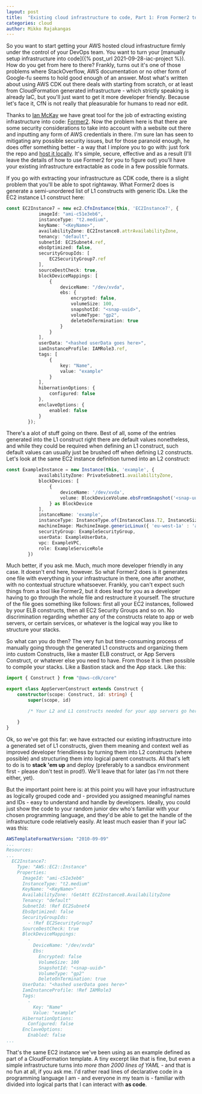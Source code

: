 ```yaml
---
layout: post
title:  "Existing cloud infrastructure to code, Part 1: From Former2 to Meaningful IaC"
categories: cloud
author: Mikko Rajakangas
---
```

So you want to start getting your AWS hosted
cloud infrastructure firmly under the control
of your DevOps team. You want to turn your
[manually setup infrastructure into code]({% post_url 2021-09-28-iac-project %}).
How do you get from here to there?<!--excerpt--> Frankly,
turns out it's one of those problems where
StackOverflow, AWS documentation or no other
form of Google-fu seems to hold good enough
of an answer. Most what's written about using
AWS CDK out there deals with starting from
scratch, or at least from CloudFormation
generated infrastructure - which strictly
speaking is already IaC, but you'll just
want to get it more developer friendly.
Because let's face it, CfN is not really
that pleasurable for humans to read nor edit.

Thanks to [Ian McKay](https://github.com/iann0036)
we have great tool for the job of extracting
existing infrastructure into code: [Former2](https://former2.com/).
Now the problem here is that there are some security
considerations to take into account with a
website out there and inputting any form of
AWS credentials in there. I'm sure Ian has
seen to mitigating any possible security issues,
but for those paranoid enough, he does offer
something better - a way that I implore you to
go with: just fork the repo and [host it locally](https://github.com/iann0036/former2/blob/master/HOSTING.md).
It's simple, secure, effective and as a result
(I'll leave the details of how to use Former2
for you to figure out) you'll have your existing
infrastructure extractable as code in a few possible
formats.

If you go with extracting your infrastructure as CDK
code, there is a slight problem that you'll be able
to spot rightaway. What Former2 does is generate
a semi-unordered list of L1 constructs with generic
IDs. Like the EC2 instance L1 construct here:

```ts
const EC2Instance7 = new ec2.CfnInstance(this, 'EC2Instance7', {
            imageId: "ami-c51e3eb6",
            instanceType: "t2.medium",
            keyName: "<KeyName>",
            availabilityZone: EC2Instance8.attrAvailabilityZone,
            tenancy: "default",
            subnetId: EC2Subnet4.ref,
            ebsOptimized: false,
            securityGroupIds: [
                EC2SecurityGroup7.ref
            ],
            sourceDestCheck: true,
            blockDeviceMappings: [
                {
                    deviceName: "/dev/xvda",
                    ebs: {
                        encrypted: false,
                        volumeSize: 100,
                        snapshotId: "<snap-uuid>",
                        volumeType: "gp2",
                        deleteOnTermination: true
                    }
                }
            ],
            userData: "<hashed userData goes here>",
            iamInstanceProfile: IAMRole3.ref,
            tags: [
                {
                    key: "Name",
                    value: "example"
                }
            ],
            hibernationOptions: {
                configured: false
            },
            enclaveOptions: {
                enabled: false
            }
        });
```

There's a alot of stuff going on there. Best
of all, some of the entries generated into
the L1 construct right there are default
values nonetheless, and while they could
be required when defining an L1 construct,
such default values can usually just be
brushed off when defining L2 constructs.
Let's look at the same EC2 instance definition
turned into an L2 construct:

```ts
const ExampleInstance = new Instance(this, 'example', {
            availabilityZone: PrivateSubnet1.availabilityZone,
            blockDevices: [
                {
                    deviceName: '/dev/xvda',
                    volume: BlockDeviceVolume.ebsFromSnapshot('<snap-uuid>')
                } as BlockDevice
            ],
            instanceName: 'example',
            instanceType: InstanceType.of(InstanceClass.T2, InstanceSize.MEDIUM),
            machineImage: MachineImage.genericLinux({ 'eu-west-1a' : 'ami-c51e3eb6' }),
            securityGroup: ExampleSecurityGroup,
            userData: ExampleUserData,
            vpc: ExampleVPC,
            role: ExampleServiceRole
        })
```

Much better, if you ask me. Much, much more
developer friendly in any case. It doesn't
end here, however. So what Former2 does is
it generates one file with everything in your
infrastructure in there, one after another,
with no contextual structure whatsoever.
Frankly, you can't expect such things from
a tool like Former2, but it does lead for
you as a developer having to go through the
whole file and restructure it yourself. The
structure of the file goes something like
follows: first all your EC2 instances, followed
by your ELB constructs, then all EC2 Security
Groups and so on. No discrimination regarding
whether any of the constructs relate to app
or web servers, or certain services, or whatever
is the logical way you like to structure your
stacks.

So what can you do then? The very fun but
time-consuming process of manually going
through the generated L1 constructs and
organizing them into custom Constructs, like
a master ELB construct, or App Servers Construct,
or whatever else you need to have. From those it
is then possible to compile your stacks. Like
a Bastion stack and the App stack. Like this:

```ts
import { Construct } from "@aws-cdk/core"

export class AppServerConstruct extends Construct {
    constructor(scope: Construct, id: string) {
        super(scope, id)

        /* Your L2 and L1 constructs needed for your app servers go here */

    }
}
```

Ok, so we've got this far: we have extracted
our existing infrastructure into a generated
set of L1 constructs, given them meaning and
context well as improved developer friendliness
by turning them into L2 constructs (where possible)
and structuring them into logical parent
constructs. All that's left to do is to **stack
'em up** and deploy (preferably to a sandbox
environment first - please don't test in prod!).
We'll leave that for later (as I'm not there
either, yet).

But the important point here is:
at this point you will have your infrastructure
as logically grouped code and - provided you
assigned meaningful names and IDs - easy to
understand and handle by developers. Ideally,
you could just show the code to your random
junior dev who's familiar with your chosen
programming language, and they'd be able to
get the handle of the infrastructure code
relatively easily. At least much easier than
if your IaC was this:

```yaml
AWSTemplateFormatVersion: "2010-09-09"
...
Resources:
...
  EC2Instance7:
    Type: "AWS::EC2::Instance"
    Properties:
      ImageId: "ami-c51e3eb6"
      InstanceType: "t2.medium"
      KeyName: "<KeyName>"
      AvailabilityZone: !GetAtt EC2Instance8.AvailabilityZone
      Tenancy: "default"
      SubnetId: !Ref EC2Subnet4
      EbsOptimized: false
      SecurityGroupIds:
        - !Ref EC2SecurityGroup7
      SourceDestCheck: true
      BlockDeviceMappings:
        -
          DeviceName: "/dev/xvda"
          Ebs:
            Encrypted: false
            VolumeSize: 100
            SnapshotId: "<snap-uuid>"
            VolumeType: "gp2"
            DeleteOnTermination: true
      UserData: "<hashed userData goes here>"
      IamInstanceProfile: !Ref IAMRole3
      Tags:
        -
          Key: "Name"
          Value: "example"
      HibernationOptions:
        Configured: false
      EnclaveOptions:
        Enabled: false
...
```

That's the same EC2 instance we've been using
as an example defined as part of a CloudFormation
template. A tiny excerpt like that is fine,
but even a simple infrastructure turns into
*more than 2000 lines of YAML* - and that is
no fun at all, if you ask me. I'd rather read
lines of declarative code in a programming
language I am - and everyone in my team is -
familiar with divided into logical parts that
I can interact with **as code**.